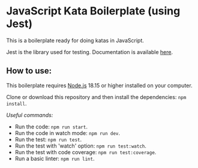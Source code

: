 JavaScript Kata Boilerplate (using Jest)
==============================================

This is a boilerplate ready for doing katas in JavaScript. 

Jest is the library used for testing. Documentation is available [here](https://jestjs.io). 

## How to use:
This boilerplate requires [Node.js](https://nodejs.org) 18.15 or higher installed on your computer.

Clone or download this repository and then install the dependencies: `npm install`.  

*Useful commands:*
* Run the code: `npm run start`.  
* Run the code in watch mode: `npm run dev`.  
* Run the test: `npm run test`.  
* Run the test with 'watch' option: `npm run test:watch`.  
* Run the test with code coverage: `npm run test:coverage`.  
* Run a basic linter: `npm run lint`.  
